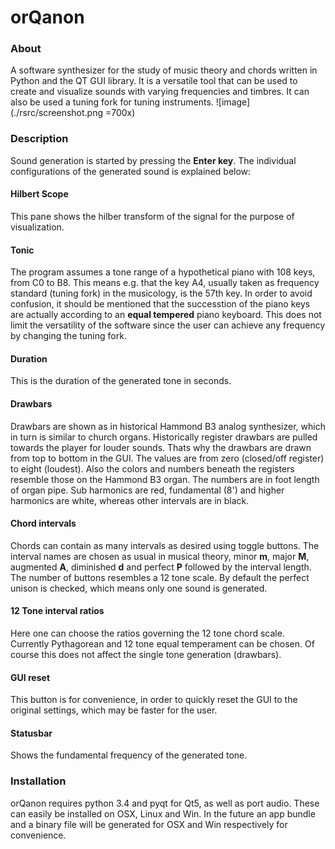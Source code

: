 # orQanon

### About
A software synthesizer for the study of music theory and chords written in Python and the QT GUI library. It is a versatile tool that can be used to create and visualize sounds with varying frequencies and timbres. It can also be used a tuning fork for tuning instruments.
![image](./rsrc/screenshot.png =700x)

### Description

Sound generation is started by pressing the **Enter key**. The individual configurations of the generated sound is explained below:

#### Hilbert Scope

This pane shows the hilber transform of the signal for the purpose of visualization.

#### Tonic

The program assumes a tone range of a hypothetical piano with 108 keys, from C0 to B8. This means e.g. that the key A4, usually taken as frequency standard (tuning fork) in the musicology, is the 57th key. In order to avoid confusion, it should be mentioned that the successtion of the piano keys are actually according to an **equal tempered** piano keyboard. This does not limit the versatility of the software since the user can achieve any frequency by changing the tuning fork.


#### Duration

This is the duration of the generated tone in seconds.

#### Drawbars

Drawbars are shown as in historical Hammond B3 analog synthesizer, which in turn is similar to church organs. Historically register drawbars are pulled towards the player for louder sounds. Thats why the drawbars are drawn from top to bottom in the GUI. The values are from zero (closed/off register) to eight (loudest). Also the colors and numbers beneath the registers resemble those on the Hammond B3 organ. The numbers are in foot length of organ pipe. Sub harmonics are red, fundamental (8') and higher harmonics are white, whereas other intervals are in black.

#### Chord intervals

Chords can contain as many intervals as desired using toggle buttons. The interval names are chosen as usual in musical theory, minor **m**, major **M**, augmented **A**, diminished **d** and perfect **P** followed by the interval length. The number of buttons resembles a 12 tone scale. By default the perfect unison is checked, which means only one sound is generated.

#### 12 Tone interval ratios

Here one can choose the ratios governing the 12 tone chord scale. Currently Pythagorean and 12 tone equal temperament can be chosen. Of course this does not affect the single tone generation (drawbars).

#### GUI reset

This button is for convenience, in order to quickly reset the GUI to the original settings, which may be faster for the user.

#### Statusbar

Shows the fundamental frequency of the generated tone.

### Installation

orQanon requires python 3.4 and pyqt for Qt5, as well as port audio. These can easily be installed on OSX, Linux and Win. In the future an app bundle and a binary file will be generated for OSX and Win respectively for convenience.

